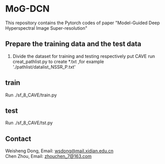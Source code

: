 # MoG-DCN
This repository contains the Pytorch codes of paper "Model-Guided Deep Hyperspectral Image Super-resolution"  

## Prepare the training data and the test data   
   1) Divide the dataset for training and testing respectively
   put CAVE
   run creat_pathlist.py to create *.txt ,for example './pathlist/datalist_NSSR_P.txt'
## train 
   Run ./sf_8_CAVE/train.py
## test    
   Run ./sf_8_CAVE/tst.py
## Contact  
Weisheng Dong, Email: wsdong@mail.xidian.edu.cn  
Chen Zhou, Email: zhouchen_7@163.com  

